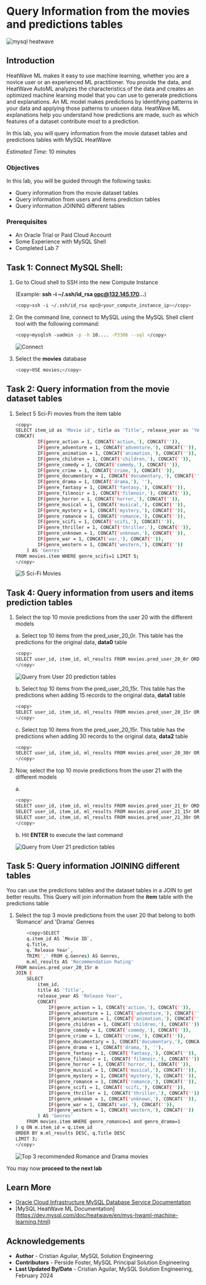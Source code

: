 # Query Information from the movies and predictions tables

![mysql heatwave](./images/mysql-heatwave-logo.jpg "mysql heatwave")

## Introduction

HeatWave ML makes it easy to use machine learning, whether you are a novice user or an experienced ML practitioner. You provide the data, and HeatWave AutoML analyzes the characteristics of the data and creates an optimized machine learning model that you can use to generate predictions and explanations. An ML model makes predictions by identifying patterns in your data and applying those patterns to unseen data. HeatWave ML explanations help you understand how predictions are made, such as which features of a dataset contribute most to a prediction.

In this lab, you will query information from the movie dataset tables and predictions tables with MySQL HeatWave

_Estimated Time:_ 10 minutes

### Objectives

In this lab, you will be guided through the following tasks:

- Query information from the movie dataset tables
- Query information from users and items prediction  tables
- Query information JOINING different tables

### Prerequisites

- An Oracle Trial or Paid Cloud Account
- Some Experience with MySQL Shell
- Completed Lab 7

## Task 1: Connect MySQL Shell:

1. Go to Cloud shell to SSH into the new Compute Instance

     (Example: **ssh -i ~/.ssh/id_rsa opc@132.145.170...**)

    ```bash
    <copy>ssh -i ~/.ssh/id_rsa opc@<your_compute_instance_ip></copy>
    ```

2. On the command line, connect to MySQL using the MySQL Shell client tool with the following command:

    ```bash
    <copy>mysqlsh -uadmin -p -h 10.... -P3306 --sql </copy>
    ```

    ![Connect](./images/heatwave-load-shell.png "heatwave-load-shell ")

3. Select the **movies** database

    ```bash
    <copy>USE movies;</copy>
    ```

## Task 2: Query information from the movie dataset tables

1. Select 5 Sci-Fi movies from the item table

    ```bash
    <copy>
    SELECT item_id as 'Movie id', title as 'Title', release_year as 'Year',
    CONCAT(
            IF(genre_action = 1, CONCAT('action,'), CONCAT('')),
            IF(genre_adventure = 1, CONCAT('adventure,'), CONCAT('')),
            IF(genre_animation = 1, CONCAT('animation,'), CONCAT('')),
            IF(genre_children = 1, CONCAT('children,'), CONCAT('')),
            IF(genre_comedy = 1, CONCAT('comedy,'), CONCAT('')),
            IF(genre_crime = 1, CONCAT('crime,'), CONCAT('')),
            IF(genre_documentary = 1, CONCAT('documentary,'), CONCAT('')),
            IF(genre_drama = 1, CONCAT('drama,'), ''),
            IF(genre_fantasy = 1, CONCAT('fantasy,'), CONCAT('')),
            IF(genre_filmnoir = 1, CONCAT('filmnoir,'), CONCAT('')),
            IF(genre_horror = 1, CONCAT('horror,'), CONCAT('')),
            IF(genre_musical = 1, CONCAT('musical,'), CONCAT('')),
            IF(genre_mystery = 1, CONCAT('mystery,'), CONCAT('')),
            IF(genre_romance = 1, CONCAT('romance,'), CONCAT('')),
            IF(genre_scifi = 1, CONCAT('scifi,'), CONCAT('')),
            IF(genre_thriller = 1, CONCAT('thriller,'), CONCAT('')),
            IF(genre_unknown = 1, CONCAT('unknown,'), CONCAT('')),
            IF(genre_war = 1, CONCAT('war,'), CONCAT('')),
            IF(genre_western = 1, CONCAT('western,'), CONCAT(''))
        ) AS 'Genres'
    FROM movies.item WHERE genre_scifi=1 LIMIT 5;
    </copy>
    ```
    ![5 Sci-Fi Movies](./images/five-scifi-movies.png "five-scifi-movies ")

## Task 4: Query information from users and items prediction  tables

1. Select the top 10 movie predictions from the user 20 with the different models

    a. Select top 10 items from the pred\_user\_20\_0r. This table has the predictions for the original data, **data0** table

    ```bash
    <copy>
    SELECT user_id, item_id, ml_results FROM movies.pred_user_20_0r ORDER BY ml_results DESC LIMIT 10;
    </copy>
    ```
    ![Query from User 20 prediction tables](./images/query-from-user20-predictions.png "query-from-user20-predictions ")

    b. Select top 10 items from the pred\_user\_20\_15r. This table has the predictions when adding 15 records to the original data, **data1** table

    ```bash
    <copy>
    SELECT user_id, item_id, ml_results FROM movies.pred_user_20_15r ORDER BY ml_results DESC LIMIT 10;
    </copy>
    ```

    c. Select top 10 items from the pred\_user\_20\_15r. This table has the predictions when adding 30 records to the original data, **data2** table

    ```bash
    <copy>
    SELECT user_id, item_id, ml_results FROM movies.pred_user_20_30r ORDER BY ml_results DESC LIMIT 10;
    </copy>
    ```

2. Now, select the top 10 movie predictions from the user 21 with the different models

    a.

    ```bash
    <copy>
    SELECT user_id, item_id, ml_results FROM movies.pred_user_21_0r ORDER BY ml_results DESC LIMIT 10;
    SELECT user_id, item_id, ml_results FROM movies.pred_user_21_15r ORDER BY ml_results DESC LIMIT 10;
    SELECT user_id, item_id, ml_results FROM movies.pred_user_21_30r ORDER BY ml_results DESC LIMIT 10;
    </copy>
    ```

    b. Hit **ENTER** to execute the last command

    ![Query from User 21 prediction tables](./images/query-from-user21-predictions.png "query-from-user21-predictions ")

## Task 5: Query information JOINING different tables

You can use the predictions tables and the dataset tables in a JOIN to get better results.
This Query will join information from the **item** table with the predictions table

1. Select the top 3 movie predictions from the user 20 that belong to both 'Romance' and 'Drama' Genres

    ```bash
        <copy>SELECT
        q.item_id AS `Movie ID`,
        q.Title,
        q.`Release Year`,
        TRIM(',' FROM q.Genres) AS Genres,
        m.ml_results AS 'Recommendation Rating'
    FROM movies.pred_user_20_15r m
    JOIN (
        SELECT
            item_id,
            title AS 'Title',
            release_year AS 'Release Year',
            CONCAT(
                IF(genre_action = 1, CONCAT('action,'), CONCAT('')),
                IF(genre_adventure = 1, CONCAT('adventure,'), CONCAT('')),
                IF(genre_animation = 1, CONCAT('animation,'), CONCAT('')),
                IF(genre_children = 1, CONCAT('children,'), CONCAT('')),
                IF(genre_comedy = 1, CONCAT('comedy,'), CONCAT('')),
                IF(genre_crime = 1, CONCAT('crime,'), CONCAT('')),
                IF(genre_documentary = 1, CONCAT('documentary,'), CONCAT('')),
                IF(genre_drama = 1, CONCAT('drama,'), ''),
                IF(genre_fantasy = 1, CONCAT('fantasy,'), CONCAT('')),
                IF(genre_filmnoir = 1, CONCAT('filmnoir,'), CONCAT('')),
                IF(genre_horror = 1, CONCAT('horror,'), CONCAT('')),
                IF(genre_musical = 1, CONCAT('musical,'), CONCAT('')),
                IF(genre_mystery = 1, CONCAT('mystery,'), CONCAT('')),
                IF(genre_romance = 1, CONCAT('romance,'), CONCAT('')),
                IF(genre_scifi = 1, CONCAT('scifi,'), CONCAT('')),
                IF(genre_thriller = 1, CONCAT('thriller,'), CONCAT('')),
                IF(genre_unknown = 1, CONCAT('unknown,'), CONCAT('')),
                IF(genre_war = 1, CONCAT('war,'), CONCAT('')),
                IF(genre_western = 1, CONCAT('western,'), CONCAT(''))
            ) AS 'Genres'
        FROM movies.item WHERE genre_romance=1 and genre_drama=1
    ) q ON m.item_id = q.item_id
    ORDER BY m.ml_results DESC, q.Title DESC
    LIMIT 3;
    </copy>
    ```

    ![Top 3 recommended Romance and Drama movies](./images/query-from-user21-item-predictions.png "query-from-user21-item-predictions ")


You may now **proceed to the next lab**

## Learn More

- [Oracle Cloud Infrastructure MySQL Database Service Documentation](https://docs.oracle.com/en-us/iaas/mysql-database/index.html)
- [MySQL HeatWave ML Documentation] (https://dev.mysql.com/doc/heatwave/en/mys-hwaml-machine-learning.html)

## Acknowledgements

- **Author** - Cristian Aguilar, MySQL Solution Engineering
- **Contributors** - Perside Foster, MySQL Principal Solution Engineering
- **Last Updated By/Date** - Cristian Aguilar, MySQL Solution Engineering, February 2024
